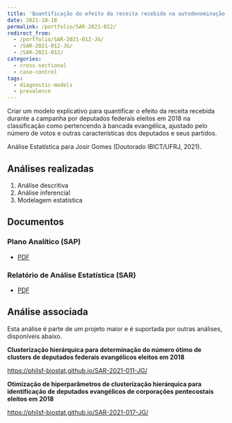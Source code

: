 ```yaml
---
title: 'Quantificação do efeito da receita recebida na autodenominação como evangélicos em deputados federais de 2018'
date: 2021-10-18
permalink: /portfolio/SAR-2021-012/
redirect_from:
  - /portfolio/SAR-2021-012-JG/
  - /SAR-2021-012-JG/
  - /SAR-2021-012/
categories:
  - cross-sectional
  - case-control
tags:
  - diagnostic-models
  - prevalence
---
```


Criar um modelo explicativo para quantificar o efeito da receita recebida durante a campanha por deputados federais eleitos em 2018 na classificação como pertencendo à bancada evangélica, ajustado pelo número de votos e outras características dos deputados e seus partidos.

Análise Estatística para Josir Gomes (Doutorado IBICT/UFRJ, 2021).

## Análises realizadas

1. Análise descritiva
1. Análise inferencial
1. Modelagem estatística

## Documentos

### Plano Analítico (SAP)

- [PDF][sap]

### Relatório de Análise Estatística (SAR)

- [PDF][sar]

## Análise associada

Esta análise é parte de um projeto maior e é suportada por outras análises, disponíveis abaixo.

**Clusterização hierárquica para determinação do número ótimo de clusters de deputados federais evangélicos eleitos em 2018**

<https://philsf-biostat.github.io/SAR-2021-011-JG/>

**Otimização de hiperparâmetros de clusterização hierárquica para identificação de deputados evangélicos de corporações pentecostais eleitos em 2018**

<https://philsf-biostat.github.io/SAR-2021-017-JG/>

<!-- --- -->

[sap]: /files/SAP-2021-012-JG-v01.pdf

[sar]: /files/SAR-2021-012-JG-v01.pdf
